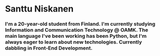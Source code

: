 # Santtu Niskanen

### I'm a 20-year-old student from Finland. I'm currently studying Information and Communication Technology @ OAMK. The main language I've been working has been Python, but I'm always eager to learn about new technologies. Currently dabbling in Front-End Development.

